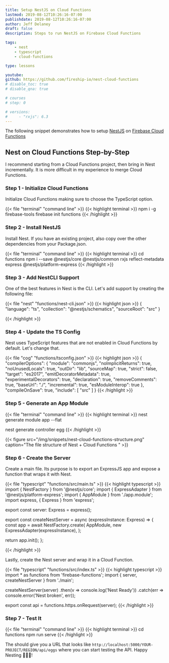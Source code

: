 ```yaml
---
title: Setup NestJS on Cloud Functions
lastmod: 2019-08-12T10:26:16-07:00
publishdate: 2019-08-12T10:26:16-07:00
author: Jeff Delaney
draft: false
description: Steps to run NestJS on Firebase Cloud Functions  

tags:
    - nest
    - typescript
    - cloud-functions

type: lessons

youtube: 
github: https://github.com/fireship-io/nest-cloud-functions
# disable_toc: true
# disable_qna: true

# courses
# step: 0

# versions: 
#     - "rxjs": 6.3
---
```


The following snippet demonstrates how to setup [NestJS](https://nestjs.com/) on [Firebase Cloud Functions](/tags/cloud-functions)

## Nest on Cloud Functions Step-by-Step

I recommend starting from a Cloud Functions project, then bring in Nest incrementally. It is more difficult in my experience to merge Cloud Functions. 

### Step 1 - Initialize Cloud Functions

Initialize Cloud Functions making sure to choose the TypeScript option. 

{{< file "terminal" "command line" >}}
{{< highlight terminal >}}
npm i -g firebase-tools
firebase init functions
{{< /highlight >}}

### Step 2 - Install NestJS

Install Nest. If you have an existing project, also copy over the other dependencies from your Package.json. 

{{< file "terminal" "command line" >}}
{{< highlight terminal >}}
cd functions
npm i --save @nestjs/core @nestjs/common rxjs reflect-metadata express @nestjs/platform-express
{{< /highlight >}}


### Step 3 - Add NestCLI Support 

One of the best features in Nest is the CLI. Let's add support by creating the following file: 

{{< file "nest" "functions/nest-cli.json" >}}
{{< highlight json >}}
{
    "language": "ts",
    "collection": "@nestjs/schematics",
    "sourceRoot": "src"
  }
  
{{< /highlight >}}

### Step 4 - Update the TS Config

Nest uses TypeScript features that are not enabled in Cloud Functions by default. Let's change that. 

{{< file "cog" "functions/tsconfig.json" >}}
{{< highlight json >}}
{
  "compilerOptions": {
    "module": "commonjs",
    "noImplicitReturns": true,
    "noUnusedLocals": true,
    "outDir": "lib",
    "sourceMap": true,
    "strict": false,
    "target": "es2017",
    "emitDecoratorMetadata": true,
    "experimentalDecorators": true,
    "declaration": true,
    "removeComments": true,
    "baseUrl": "./",
    "incremental": true,
    "esModuleInterop": true
  },
  "compileOnSave": true,
  "include": [
    "src"
  ]
}
{{< /highlight >}}

### Step 5 - Generate an App Module

{{< file "terminal" "command line" >}}
{{< highlight terminal >}}
nest generate module app --flat

nest generate controller egg
{{< /highlight >}}

{{< figure src="/img/snippets/nest-cloud-functions-structure.png" caption="The file structure of Nest + Cloud Functions " >}}


### Step 6 - Create the Server

Create a main file. Its purpose is to export an ExpressJS app and expose a function that wraps it with Nest. 

{{< file "typescript" "functions/src/main.ts" >}}
{{< highlight typescript >}}
import { NestFactory } from '@nestjs/core';
import { ExpressAdapter } from '@nestjs/platform-express';
import { AppModule } from './app.module';
import express, { Express } from 'express';


export const server: Express = express();

export const createNestServer = async (expressInstance: Express) => {
  const app = await NestFactory.create(
    AppModule,
    new ExpressAdapter(expressInstance),
  );

  return app.init();
};

{{< /highlight >}}

Lastly, create the Nest server and wrap it in a Cloud Function. 

{{< file "typescript" "functions/src/index.ts" >}}
{{< highlight typescript >}}
import * as functions from 'firebase-functions';
import { server, createNestServer } from './main';

createNestServer(server)
    .then(v => console.log('Nest Ready'))
    .catch(err => console.error('Nest broken', err));

export const api = functions.https.onRequest(server);
{{< /highlight >}}

### Step 7 - Test It

{{< file "terminal" "command line" >}}
{{< highlight terminal >}}
cd functions
npm run serve
{{< /highlight >}}

The should give you a URL that looks like
`http://localhost:5000/YOUR-PROJECT/REGION/api/eggs` where you can start testing the API. Happy Nesting 🥚🥚🥚! 
